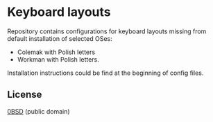 # Keyboard layouts

Repository contains configurations for keyboard layouts missing from default
installation of selected OSes:

- Colemak with Polish letters
- Workman with Polish letters.

Installation instructions could be find at the beginning of config files.

## License

[0BSD](./LICENSE) (public domain)
